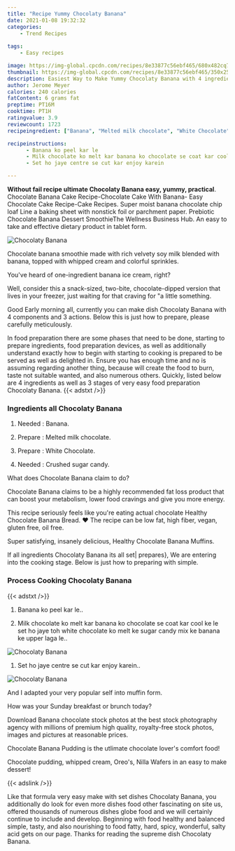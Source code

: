 ```yaml
---
title: "Recipe Yummy Chocolaty Banana"
date: 2021-01-08 19:32:32
categories:
    - Trend Recipes
    
tags:
    - Easy recipes

image: https://img-global.cpcdn.com/recipes/8e33877c56ebf465/680x482cq70/chocolaty-banana-recipe-main-photo.jpg
thumbnail: https://img-global.cpcdn.com/recipes/8e33877c56ebf465/350x250cq70/chocolaty-banana-recipe-main-photo.jpg
description: Easiest Way to Make Yummy Chocolaty Banana with 4 ingredients and 3 stages of easy cooking.
author: Jerome Meyer
calories: 240 calories
fatContent: 6 grams fat
preptime: PT16M
cooktime: PT1H
ratingvalue: 3.9
reviewcount: 1723
recipeingredient: ["Banana", "Melted milk chocolate", "White Chocolate", "Crushed sugar candy"]

recipeinstructions: 
      - Banana ko peel kar le 
      - Milk chocolate ko melt kar banana ko chocolate se coat kar cool ke le set ho jaye toh white chocolate ko melt ke sugar candy mix ke banana ke upper laga le 
      - Set ho jaye centre se cut kar enjoy karein

---
```




**Without fail recipe ultimate Chocolaty Banana easy, yummy, practical**. Chocolate Banana Cake Recipe-Chocolate Cake With Banana- Easy Chocolate Cake Recipe-Cake Recipes. Super moist banana chocolate chip loaf Line a baking sheet with nonstick foil or parchment paper. Prebiotic Chocolate Banana Dessert SmoothieThe Wellness Business Hub. An easy to take and effective dietary product in tablet form.


![Chocolaty Banana](https://img-global.cpcdn.com/recipes/8e33877c56ebf465/680x482cq70/chocolaty-banana-recipe-main-photo.jpg "Chocolaty Banana")



Chocolate banana smoothie made with rich velvety soy milk blended with banana, topped with whipped cream and colorful sprinkles.

You&#39;ve heard of one-ingredient banana ice cream, right?

Well, consider this a snack-sized, two-bite, chocolate-dipped version that lives in your freezer, just waiting for that craving for &#34;a little something.


Good Early morning all, currently you can make dish Chocolaty Banana with 4 components and 3 actions. Below this is just how to prepare, please carefully meticulously.

In food preparation there are some phases that need to be done, starting to prepare ingredients, food preparation devices, as well as additionally understand exactly how to begin with starting to cooking is prepared to be served as well as delighted in. Ensure you has enough time and no is assuming regarding another thing, because will create the food to burn, taste not suitable wanted, and also numerous others. Quickly, listed below are 4 ingredients as well as 3 stages of very easy food preparation Chocolaty Banana.
{{< adstxt />}}

### Ingredients all Chocolaty Banana


1. Needed  : Banana.

1. Prepare  : Melted milk chocolate.

1. Prepare  : White Chocolate.

1. Needed  : Crushed sugar candy.


What does Chocolate Banana claim to do?

Chocolate Banana claims to be a highly recommended fat loss product that can boost your metabolism, lower food cravings and give you more energy.

This recipe seriously feels like you&#39;re eating actual chocolate Healthy Chocolate Banana Bread. ♥ The recipe can be low fat, high fiber, vegan, gluten free, oil free.

Super satisfying, insanely delicious, Healthy Chocolate Banana Muffins.


If all ingredients Chocolaty Banana its all set| prepares}, We are entering into the cooking stage. Below is just how to preparing with simple.

### Process Cooking Chocolaty Banana

{{< adstxt />}}


1. Banana ko peel kar le..



1. Milk chocolate ko melt kar banana ko chocolate se coat kar cool ke le set ho jaye toh white chocolate ko melt ke sugar candy mix ke banana ke upper laga le..



![Chocolaty Banana](https://img-global.cpcdn.com/steps/a203a9b7119585bd/160x128cq70/chocolaty-banana-recipe-step-2-photo.jpg" "Chocolaty Banana")



1. Set ho jaye centre se cut kar enjoy karein..



![Chocolaty Banana](https://img-global.cpcdn.com/steps/26b863b92747d92e/160x128cq70/chocolaty-banana-recipe-step-3-photo.jpg" "Chocolaty Banana")




And I adapted your very popular self into muffin form.

How was your Sunday breakfast or brunch today?

Download Banana chocolate stock photos at the best stock photography agency with millions of premium high quality, royalty-free stock photos, images and pictures at reasonable prices.

Chocolate Banana Pudding is the utlimate chocolate lover&#39;s comfort food!

Chocolate pudding, whipped cream, Oreo&#39;s, Nilla Wafers in an easy to make dessert!


{{< adslink />}}

Like that formula very easy make with set dishes Chocolaty Banana, you additionally do look for even more dishes food other fascinating on site us, offered thousands of numerous dishes globe food and we will certainly continue to include and develop. Beginning with food healthy and balanced simple, tasty, and also nourishing to food fatty, hard, spicy, wonderful, salty acid gets on our page. Thanks for reading the supreme dish Chocolaty Banana.
